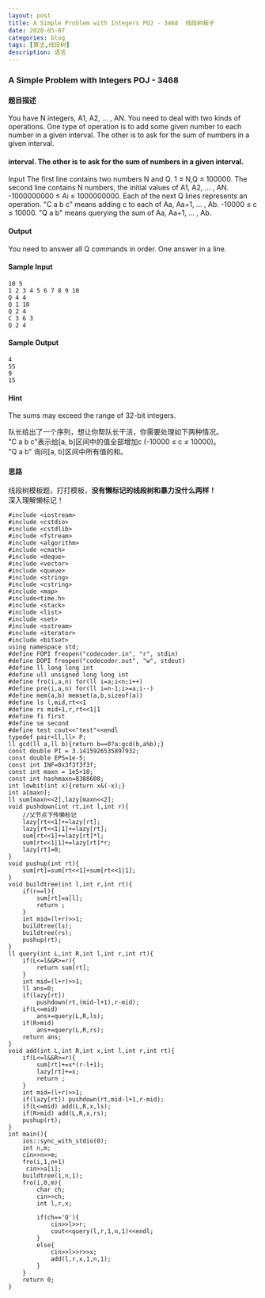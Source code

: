 ```yaml
---
layout: post
title: A Simple Problem with Integers POJ - 3468  线段树板子
date: 2020-05-07
categories: blog
tags: [算法,线段树]
description: 语言
---
```


### A Simple Problem with Integers POJ - 3468  
#### 题目描述
You have N integers, A1, A2, ... , AN. You need to deal with two kinds of operations. One type of operation is to add some given number to each number in a given interval. The other is to ask for the sum of numbers in a given interval.

#### interval. The other is to ask for the sum of numbers in a given interval.
Input
The first line contains two numbers N and Q. 1 ≤ N,Q ≤ 100000.
The second line contains N numbers, the initial values of A1, A2, ... , AN. -1000000000 ≤ Ai ≤ 1000000000.
Each of the next Q lines represents an operation.
"C a b c" means adding c to each of Aa, Aa+1, ... , Ab. -10000 ≤ c ≤ 10000.
"Q a b" means querying the sum of Aa, Aa+1, ... , Ab.

#### Output
You need to answer all Q commands in order. One answer in a line.

#### Sample Input
```
10 5
1 2 3 4 5 6 7 8 9 10
Q 4 4
Q 1 10
Q 2 4
C 3 6 3
Q 2 4
```

#### Sample Output
```
4
55
9
15
```

#### Hint
The sums may exceed the range of 32-bit integers. 

队长给出了一个序列，想让你帮队长干活，你需要处理如下两种情况。<br>
"C a b c"表示给[a, b]区间中的值全部增加c (-10000 ≤ c ≤ 10000)。<br>
"Q a b" 询问[a, b]区间中所有值的和。<br>

#### 思路
线段树模板题，打打模板，**没有懒标记的线段树和暴力没什么两样！**<br>
深入理解懒标记！

```
#include <iostream>
#include <cstdio>
#include <cstdlib>
#include <fstream>
#include <algorithm>
#include <cmath>
#include <deque>
#include <vector>
#include <queue>
#include <string>
#include <cstring>
#include <map>
#include<time.h>
#include <stack>
#include <list>
#include <set>
#include <sstream>
#include <iterator>
#include <bitset>
using namespace std;
#define FOPI freopen("codecoder.in", "r", stdin)
#define DOPI freopen("codecoder.out", "w", stdout)
#define ll long long int
#define ull unsigned long long int
#define fro(i,a,n) for(ll i=a;i<n;i++)
#define pre(i,a,n) for(ll i=n-1;i>=a;i--)
#define mem(a,b) memset(a,b,sizeof(a))
#define ls l,mid,rt<<1
#define rs mid+1,r,rt<<1|1
#define fi first
#define se second
#define test cout<<"test"<<endl
typedef pair<ll,ll> P;
ll gcd(ll a,ll b){return b==0?a:gcd(b,a%b);}
const double PI = 3.1415926535897932;
const double EPS=1e-5;
const int INF=0x3f3f3f3f;
const int maxn = 1e5+10;
const int hashmaxn=8388608;
int lowbit(int x){return x&(-x);}
int a[maxn];
ll sum[maxn<<2],lazy[maxn<<2];
void pushdown(int rt,int l,int r){
    //父节点下传懒标记
    lazy[rt<<1]+=lazy[rt];
    lazy[rt<<1|1]+=lazy[rt];
    sum[rt<<1]+=lazy[rt]*l;
    sum[rt<<1|1]+=lazy[rt]*r;
    lazy[rt]=0;
}
void pushup(int rt){
    sum[rt]=sum[rt<<1]+sum[rt<<1|1];
}
void buildtree(int l,int r,int rt){
    if(r==l){
        sum[rt]=a[l];
        return ;
    }
    int mid=(l+r)>>1;
    buildtree(ls);
    buildtree(rs);
    pushup(rt);
}
ll query(int L,int R,int l,int r,int rt){
    if(L<=l&&R>=r){
        return sum[rt];
    }
    int mid=(l+r)>>1;
    ll ans=0;
    if(lazy[rt])
        pushdown(rt,(mid-l+1),r-mid);
    if(L<=mid)
        ans+=query(L,R,ls);
    if(R>mid)
        ans+=query(L,R,rs);
    return ans;
}
void add(int L,int R,int x,int l,int r,int rt){
    if(L<=l&&R>=r){
        sum[rt]+=x*(r-l+1);
        lazy[rt]+=x;
        return ;
    }
    int mid=(l+r)>>1;
    if(lazy[rt]) pushdown(rt,mid-l+1,r-mid);
    if(L<=mid) add(L,R,x,ls);
    if(R>mid) add(L,R,x,rs);
    pushup(rt);
}
int main(){
    ios::sync_with_stdio(0);
    int n,m;
    cin>>n>>m;
    fro(i,1,n+1)
     cin>>a[i];
    buildtree(1,n,1);
    fro(i,0,m){
        char ch;
        cin>>ch;
        int l,r,x;

        if(ch=='Q'){
            cin>>l>>r;
            cout<<query(l,r,1,n,1)<<endl;
        }
        else{
            cin>>l>>r>>x;
            add(l,r,x,1,n,1);
        }
    }
    return 0;
}
```










